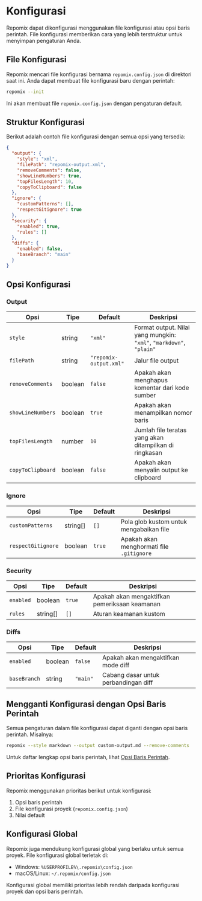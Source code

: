 # Konfigurasi

<script setup>
import HomeBadges from '../../../components/HomeBadges.vue'
</script>

<HomeBadges />

Repomix dapat dikonfigurasi menggunakan file konfigurasi atau opsi baris perintah. File konfigurasi memberikan cara yang lebih terstruktur untuk menyimpan pengaturan Anda.

## File Konfigurasi

Repomix mencari file konfigurasi bernama `repomix.config.json` di direktori saat ini. Anda dapat membuat file konfigurasi baru dengan perintah:

```bash
repomix --init
```

Ini akan membuat file `repomix.config.json` dengan pengaturan default.

## Struktur Konfigurasi

Berikut adalah contoh file konfigurasi dengan semua opsi yang tersedia:

```json
{
  "output": {
    "style": "xml",
    "filePath": "repomix-output.xml",
    "removeComments": false,
    "showLineNumbers": true,
    "topFilesLength": 10,
    "copyToClipboard": false
  },
  "ignore": {
    "customPatterns": [],
    "respectGitignore": true
  },
  "security": {
    "enabled": true,
    "rules": []
  },
  "diffs": {
    "enabled": false,
    "baseBranch": "main"
  }
}
```

## Opsi Konfigurasi

### Output

| Opsi | Tipe | Default | Deskripsi |
|------|------|---------|-----------|
| `style` | string | `"xml"` | Format output. Nilai yang mungkin: `"xml"`, `"markdown"`, `"plain"` |
| `filePath` | string | `"repomix-output.xml"` | Jalur file output |
| `removeComments` | boolean | `false` | Apakah akan menghapus komentar dari kode sumber |
| `showLineNumbers` | boolean | `true` | Apakah akan menampilkan nomor baris |
| `topFilesLength` | number | `10` | Jumlah file teratas yang akan ditampilkan di ringkasan |
| `copyToClipboard` | boolean | `false` | Apakah akan menyalin output ke clipboard |

### Ignore

| Opsi | Tipe | Default | Deskripsi |
|------|------|---------|-----------|
| `customPatterns` | string[] | `[]` | Pola glob kustom untuk mengabaikan file |
| `respectGitignore` | boolean | `true` | Apakah akan menghormati file `.gitignore` |

### Security

| Opsi | Tipe | Default | Deskripsi |
|------|------|---------|-----------|
| `enabled` | boolean | `true` | Apakah akan mengaktifkan pemeriksaan keamanan |
| `rules` | string[] | `[]` | Aturan keamanan kustom |

### Diffs

| Opsi | Tipe | Default | Deskripsi |
|------|------|---------|-----------|
| `enabled` | boolean | `false` | Apakah akan mengaktifkan mode diff |
| `baseBranch` | string | `"main"` | Cabang dasar untuk perbandingan diff |

## Mengganti Konfigurasi dengan Opsi Baris Perintah

Semua pengaturan dalam file konfigurasi dapat diganti dengan opsi baris perintah. Misalnya:

```bash
repomix --style markdown --output custom-output.md --remove-comments
```

Untuk daftar lengkap opsi baris perintah, lihat [Opsi Baris Perintah](command-line-options.md).

## Prioritas Konfigurasi

Repomix menggunakan prioritas berikut untuk konfigurasi:

1. Opsi baris perintah
2. File konfigurasi proyek (`repomix.config.json`)
3. Nilai default

## Konfigurasi Global

Repomix juga mendukung konfigurasi global yang berlaku untuk semua proyek. File konfigurasi global terletak di:

- Windows: `%USERPROFILE%\.repomix\config.json`
- macOS/Linux: `~/.repomix/config.json`

Konfigurasi global memiliki prioritas lebih rendah daripada konfigurasi proyek dan opsi baris perintah.
